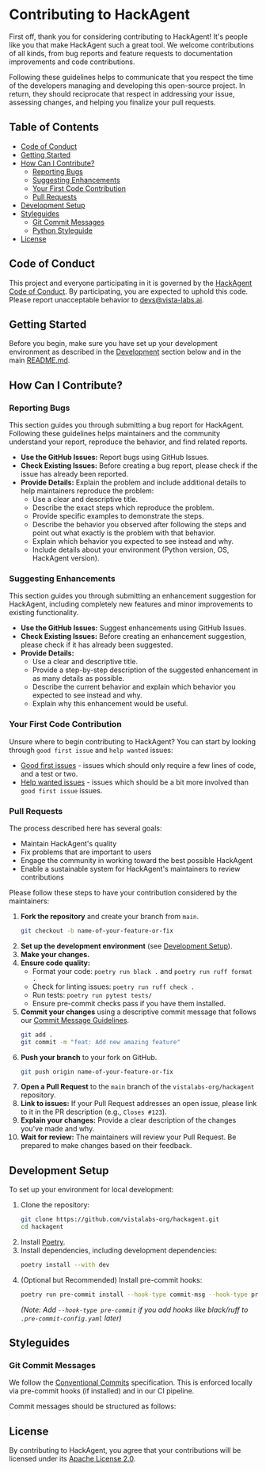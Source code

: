 # Contributing to HackAgent

First off, thank you for considering contributing to HackAgent! It's people like you that make HackAgent such a great tool. We welcome contributions of all kinds, from bug reports and feature requests to documentation improvements and code contributions.

Following these guidelines helps to communicate that you respect the time of the developers managing and developing this open-source project. In return, they should reciprocate that respect in addressing your issue, assessing changes, and helping you finalize your pull requests.

## Table of Contents

*   [Code of Conduct](#code-of-conduct)
*   [Getting Started](#getting-started)
*   [How Can I Contribute?](#how-can-i-contribute)
    *   [Reporting Bugs](#reporting-bugs)
    *   [Suggesting Enhancements](#suggesting-enhancements)
    *   [Your First Code Contribution](#your-first-code-contribution)
    *   [Pull Requests](#pull-requests)
*   [Development Setup](#development-setup)
*   [Styleguides](#styleguides)
    *   [Git Commit Messages](#git-commit-messages)
    *   [Python Styleguide](#python-styleguide)
*   [License](#license)

## Code of Conduct

This project and everyone participating in it is governed by the [HackAgent Code of Conduct](CODE_OF_CONDUCT.md). By participating, you are expected to uphold this code. Please report unacceptable behavior to devs@vista-labs.ai.

## Getting Started

Before you begin, make sure you have set up your development environment as described in the [Development](#development-setup) section below and in the main [README.md](README.md#development).

## How Can I Contribute?

### Reporting Bugs

This section guides you through submitting a bug report for HackAgent. Following these guidelines helps maintainers and the community understand your report, reproduce the behavior, and find related reports.

*   **Use the GitHub Issues:** Report bugs using GitHub Issues.
*   **Check Existing Issues:** Before creating a bug report, please check if the issue has already been reported.
*   **Provide Details:** Explain the problem and include additional details to help maintainers reproduce the problem:
    *   Use a clear and descriptive title.
    *   Describe the exact steps which reproduce the problem.
    *   Provide specific examples to demonstrate the steps.
    *   Describe the behavior you observed after following the steps and point out what exactly is the problem with that behavior.
    *   Explain which behavior you expected to see instead and why.
    *   Include details about your environment (Python version, OS, HackAgent version).

### Suggesting Enhancements

This section guides you through submitting an enhancement suggestion for HackAgent, including completely new features and minor improvements to existing functionality.

*   **Use the GitHub Issues:** Suggest enhancements using GitHub Issues.
*   **Check Existing Issues:** Before creating an enhancement suggestion, please check if it has already been suggested.
*   **Provide Details:**
    *   Use a clear and descriptive title.
    *   Provide a step-by-step description of the suggested enhancement in as many details as possible.
    *   Describe the current behavior and explain which behavior you expected to see instead and why.
    *   Explain why this enhancement would be useful.

### Your First Code Contribution

Unsure where to begin contributing to HackAgent? You can start by looking through `good first issue` and `help wanted` issues:

*   [Good first issues](https://github.com/vistalabs-org/hackagent/labels/good%20first%20issue) - issues which should only require a few lines of code, and a test or two.
*   [Help wanted issues](https://github.com/vistalabs-org/hackagent/labels/help%20wanted) - issues which should be a bit more involved than `good first issue` issues.

### Pull Requests

The process described here has several goals:

*   Maintain HackAgent's quality
*   Fix problems that are important to users
*   Engage the community in working toward the best possible HackAgent
*   Enable a sustainable system for HackAgent's maintainers to review contributions

Please follow these steps to have your contribution considered by the maintainers:

1.  **Fork the repository** and create your branch from `main`.
    ```bash
    git checkout -b name-of-your-feature-or-fix
    ```
2.  **Set up the development environment** (see [Development Setup](#development-setup)).
3.  **Make your changes.**
4.  **Ensure code quality:**
    *   Format your code: `poetry run black .` and `poetry run ruff format .`
    *   Check for linting issues: `poetry run ruff check .`
    *   Run tests: `poetry run pytest tests/`
    *   Ensure pre-commit checks pass if you have them installed.
5.  **Commit your changes** using a descriptive commit message that follows our [Commit Message Guidelines](#git-commit-messages).
    ```bash
    git add .
    git commit -m "feat: Add new amazing feature"
    ```
6.  **Push your branch** to your fork on GitHub.
    ```bash
    git push origin name-of-your-feature-or-fix
    ```
7.  **Open a Pull Request** to the `main` branch of the `vistalabs-org/hackagent` repository.
8.  **Link to issues:** If your Pull Request addresses an open issue, please link to it in the PR description (e.g., `Closes #123`).
9.  **Explain your changes:** Provide a clear description of the changes you've made and why.
10. **Wait for review:** The maintainers will review your Pull Request. Be prepared to make changes based on their feedback.

## Development Setup

To set up your environment for local development:

1.  Clone the repository:
    ```bash
    git clone https://github.com/vistalabs-org/hackagent.git
    cd hackagent
    ```
2.  Install [Poetry](https://python-poetry.org/docs/#installation).
3.  Install dependencies, including development dependencies:
    ```bash
    poetry install --with dev
    ```
4.  (Optional but Recommended) Install pre-commit hooks:
    ```bash
    poetry run pre-commit install --hook-type commit-msg --hook-type pre-commit
    ```
    *(Note: Add `--hook-type pre-commit` if you add hooks like black/ruff to `.pre-commit-config.yaml` later)*

## Styleguides

### Git Commit Messages

We follow the [Conventional Commits](https://www.conventionalcommits.org/en/v1.0.0/) specification. This is enforced locally via pre-commit hooks (if installed) and in our CI pipeline.

Commit messages should be structured as follows:

## License

By contributing to HackAgent, you agree that your contributions will be licensed under its [Apache License 2.0](LICENSE).

